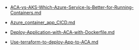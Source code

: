 - [ACA-vs-AKS-Which-Azure-Service-Is-Better-for-Running-Containers.md](docs/ACA-vs-AKS-Which-Azure-Service-Is-Better-for-Running-Containers.md) 

- [Azure_container_app_CICD.md](docs/Azure_container_app_CICD.md) 

- [Deploy-Application-with-ACA-with-Dockerfile.md](docs/Deploy-Application-with-ACA-with-Dockerfile.md) 

- [Use-terraform-to-deploy-App-to-ACA.md](docs/Use-terraform-to-deploy-App-to-ACA.md) 
